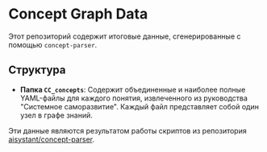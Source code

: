 # Concept Graph Data

Этот репозиторий содержит итоговые данные, сгенерированные с помощью `concept-parser`.

## Структура

-   **Папка `СС_concepts`**: Содержит объединенные и наиболее полные YAML-файлы для каждого понятия, извлеченного из руководства "Системное саморазвитие". Каждый файл представляет собой один узел в графе знаний.

Эти данные являются результатом работы скриптов из репозитория [aisystant/concept-parser](https://github.com/aisystant/concept-parser). 

